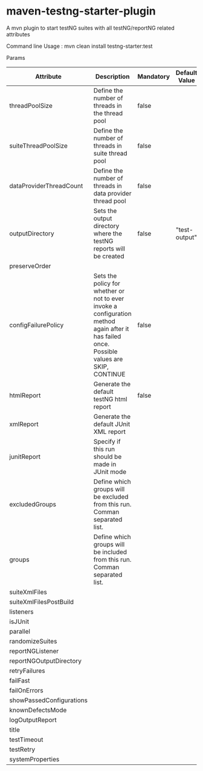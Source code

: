 # maven-testng-starter-plugin

A mvn plugin to start testNG suites with all testNG/reportNG related attributes

Command line Usage : mvn clean install testng-starter:test

Params

| Attribute               | Description                                               | Mandatory | Default Value |
|-------------------------|-----------------------------------------------------------|-----------|---------------|
| threadPoolSize          | Define the number of threads in the thread pool           | false     |               |
| suiteThreadPoolSize     | Define the number of threads in suite thread pool         | false     |               |
| dataProviderThreadCount | Define the number of threads in data provider thread pool | false     |               |
| outputDirectory         | Sets the output directory where the testNG reports will be created |false| "test-output"|
| preserveOrder           |                                                           |           |               |
| configFailurePolicy     | Sets the policy for whether or not to ever invoke a configuration method again after it has failed once. Possible values are SKIP, CONTINUE| false | |
| htmlReport              | Generate the default testNG html report                   | false | |
| xmlReport               | Generate the default JUnit XML report                     |       | |
| junitReport             | Specify if this run should be made in JUnit mode          |       | |
| excludedGroups          | Define which groups will be excluded from this run. Comman separated list.| | |
| groups                  | Define which groups will be included from this run. Comman separated list.| | |
| suiteXmlFiles           |                                                                           | | |
| suiteXmlFilesPostBuild           |                                                                           | | |
| listeners           |                                                                           | | |
| isJUnit           |                                                                           | | |
| parallel           |                                                                           | | |
| randomizeSuites           |                                                                           | | |
| reportNGListener           |                                                                           | | |
| reportNGOutputDirectory           |                                                                           | | |
| retryFailures           |                                                                           | | |
| failFast           |                                                                           | | |
| failOnErrors           |                                                                           | | |
| showPassedConfigurations           |                                                                           | | |
| knownDefectsMode           |                                                                           | | |
| logOutputReport           |                                                                           | | |
| title           |                                                                           | | |
| testTimeout           |                                                                           | | |
| testRetry           |                                                                           | | |
| systemProperties           |                                                                           | | |
